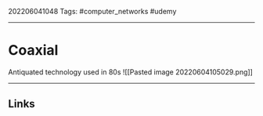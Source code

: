 202206041048
Tags: #computer_networks #udemy

---

# Coaxial
Antiquated technology used in 80s
![[Pasted image 20220604105029.png]]

---
## Links